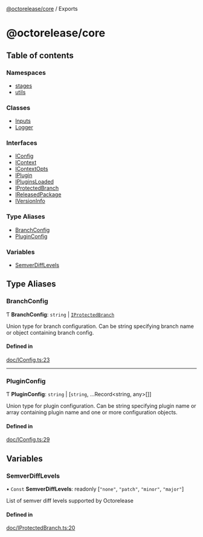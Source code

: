 [@octorelease/core](README.md) / Exports

# @octorelease/core

## Table of contents

### Namespaces

- [stages](modules/stages.md)
- [utils](modules/utils.md)

### Classes

- [Inputs](classes/Inputs.md)
- [Logger](classes/Logger.md)

### Interfaces

- [IConfig](interfaces/IConfig.md)
- [IContext](interfaces/IContext.md)
- [IContextOpts](interfaces/IContextOpts.md)
- [IPlugin](interfaces/IPlugin.md)
- [IPluginsLoaded](interfaces/IPluginsLoaded.md)
- [IProtectedBranch](interfaces/IProtectedBranch.md)
- [IReleasedPackage](interfaces/IReleasedPackage.md)
- [IVersionInfo](interfaces/IVersionInfo.md)

### Type Aliases

- [BranchConfig](modules.md#branchconfig)
- [PluginConfig](modules.md#pluginconfig)

### Variables

- [SemverDiffLevels](modules.md#semverdifflevels)

## Type Aliases

### BranchConfig

Ƭ **BranchConfig**: `string` \| [`IProtectedBranch`](interfaces/IProtectedBranch.md)

Union type for branch configuration. Can be string specifying branch name
or object containing branch config.

#### Defined in

[doc/IConfig.ts:23](https://github.com/zowe-actions/octorelease/blob/3eb8460/packages/core/src/doc/IConfig.ts#L23)

___

### PluginConfig

Ƭ **PluginConfig**: `string` \| [`string`, ...Record<string, any\>[]]

Union type for plugin configuration. Can be string specifying plugin name
or array containing plugin name and one or more configuration objects.

#### Defined in

[doc/IConfig.ts:29](https://github.com/zowe-actions/octorelease/blob/3eb8460/packages/core/src/doc/IConfig.ts#L29)

## Variables

### SemverDiffLevels

• `Const` **SemverDiffLevels**: readonly [``"none"``, ``"patch"``, ``"minor"``, ``"major"``]

List of semver diff levels supported by Octorelease

#### Defined in

[doc/IProtectedBranch.ts:20](https://github.com/zowe-actions/octorelease/blob/3eb8460/packages/core/src/doc/IProtectedBranch.ts#L20)
